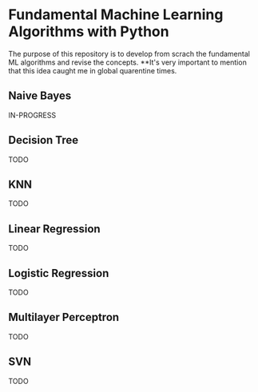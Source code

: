 # Fundamental Machine Learning Algorithms with Python

The purpose of this repository is to develop from scrach the fundamental ML algorithms and revise the concepts.
**It's very important to mention that this idea caught me in global quarentine times.

## Naive Bayes
IN-PROGRESS

## Decision Tree
TODO

## KNN
TODO

## Linear Regression
TODO

## Logistic Regression
TODO

## Multilayer Perceptron
TODO

## SVN
TODO

